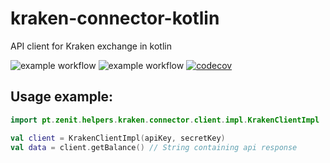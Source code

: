 # kraken-connector-kotlin
API client for Kraken exchange in kotlin

![example workflow](https://github.com/4thokage/kraken-connector-kotlin/actions/workflows/main.yml/badge.svg) 
![example workflow](https://github.com/4thokage/kraken-connector-kotlin/actions/workflows/main-release.yml/badge.svg) 
[![codecov](https://codecov.io/gh/4thokage/kraken-connector-kotlin/branch/main/graph/badge.svg?token=96M5A7MZ1R)](https://codecov.io/gh/4thokage/binance-connector-kotlin)

## Usage example:

```kotlin
import pt.zenit.helpers.kraken.connector.client.impl.KrakenClientImpl

val client = KrakenClientImpl(apiKey, secretKey)
val data = client.getBalance() // String containing api response
```
